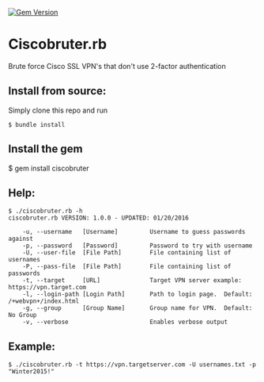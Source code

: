 [![Gem Version](https://badge.fury.io/rb/ciscobruter.svg)](https://badge.fury.io/rb/ciscobruter)

Ciscobruter.rb
==============
Brute force Cisco SSL VPN's that don't use 2-factor authentication


Install from source:
--------
Simply clone this repo and run

	$ bundle install

Install the gem
--------
$ gem install ciscobruter


Help:
-----
	$ ./ciscobruter.rb -h
	ciscobruter.rb VERSION: 1.0.0 - UPDATED: 01/20/2016

	    -u, --username   [Username]      	Username to guess passwords against
	    -p, --password   [Password]      	Password to try with username
	    -U, --user-file  [File Path]     	File containing list of usernames
	    -P, --pass-file  [File Path]     	File containing list of passwords
	    -t, --target     [URL]           	Target VPN server example: https://vpn.target.com
	    -l, --login-path [Login Path]    	Path to login page.  Default: /+webvpn+/index.html
	    -g, --group      [Group Name]    	Group name for VPN.  Default: No Group   
	    -v, --verbose                    	Enables verbose output


Example:
--------
	$ ./ciscobruter.rb -t https://vpn.targetserver.com -U usernames.txt -p "Winter2015!"
